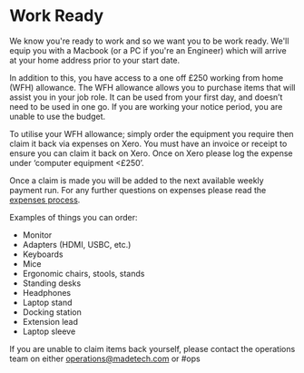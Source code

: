 # Work Ready

We know you're ready to work and so we want you to be work ready. We'll equip you with a Macbook (or a PC if you're an Engineer) which will arrive at your home address prior to your start date.

In addition to this, you have access to a one off £250 working from home (WFH) allowance. The WFH allowance allows you to purchase items that will assist you in your job role. It can be used from your first day, and doesn’t need to be used in one go. If you are working your notice period, you are unable to use the budget. 

To utilise your WFH allowance; simply order the equipment you require then claim it back via expenses on Xero. You must have an invoice or receipt to ensure you can claim it back on Xero. Once on Xero please log the expense under ‘computer equipment <£250’.

Once a claim is made you will be added to the next available weekly payment run. For any further questions on expenses please read the [expenses process](../guides/compensation/expenses.md).

Examples of things you can order:

- Monitor
- Adapters (HDMI, USBC, etc.)
- Keyboards
- Mice
- Ergonomic chairs, stools, stands
- Standing desks
- Headphones
- Laptop stand
- Docking station 
- Extension lead
- Laptop sleeve 

If you are unable to claim items back yourself, please contact the operations team on either [operations@madetech.com](operations@madetech.com) or #ops
